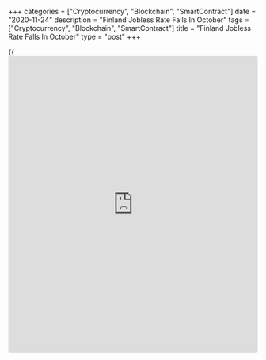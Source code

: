 +++
categories = ["Cryptocurrency", "Blockchain", "SmartContract"]
date = "2020-11-24"
description = "Finland Jobless Rate Falls In October"
tags = ["Cryptocurrency", "Blockchain", "SmartContract"]
title = "Finland Jobless Rate Falls In October"
type = "post"
+++

{{<iframe id="large-banner" src="https://www.bounty.group/#slide=22.0" width="100%" height="600" scrolling="no" style="border: 0px solid rgb(216, 221, 230); border-radius: 3px;">}}

Finland's jobless rate decreased in October, figures from Statistics
Finland showed on Tuesday.

The jobless rate for the 15 to 74 age group fell to 7.4 percent in
October from 7.6 percent in September. In the same month last year, the
unemployment rate was 6.2 percent.

The number of unemployed persons increased by 34,000 to 203,000 in
October from 169,000 in the last year.

The employment rate fell to 71.5 percent in October from 72.0 percent in
the same month last year. The number of employed persons fell by 26,000
from a year ago to 2.530 million.

The seasonally adjusted unemployment rate remained unchanged at 8.3
percent in October.

For comments and feedback [contact](https://www.playgroundfx.com/contact/): editorial@rtt[news](https://www.letsplayfx.com/blog/forex-news-website/).com

[Economic News][1]

 **What parts of the world are seeing the best (and worst) economic
performances lately? Click[here][2] to check out our [Econ Scorecard][2]
and find out! See up-to-the-moment [ranking](https://www.playgroundfx.com/blog/crypto-exchange-ranking/)s for the best and worst
performers in [GDP][3], [unemployment rate][4], [inflation][5] and much
more.**

   1. www.rtt[news](https://www.letsplayfx.com/blog/forex-news-website/).com/Content/EconomicNews.aspx
   2. www.rtt[news](https://www.letsplayfx.com/blog/forex-news-website/).com/economic-scorecard/world-rank/unemployment-rate/highest-performance.aspx
   3. www.rtt[news](https://www.letsplayfx.com/blog/forex-news-website/).com/economic-scorecard/world-rank/GDP/highest-performance.aspx
   4. www.rtt[news](https://www.letsplayfx.com/blog/forex-news-website/).com/economic-scorecard/world-rank/unemployment-rate/lowest-performance.aspx
   5. www.rtt[news](https://www.letsplayfx.com/blog/forex-news-website/).com/economic-scorecard/world-rank/CPI/highest-performance.aspx